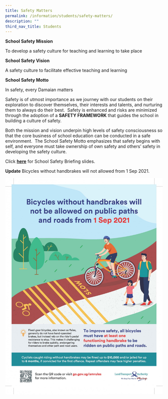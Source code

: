 ```yaml
---
title: Safety Matters
permalink: /information/students/safety-matters/
description: ""
third_nav_title: Students
---
```

**School Safety Mission**

To develop a safety culture for teaching and learning to take place

**School Safety Vision**

A safety culture to facilitate effective teaching and learning

**School Safety Motto**

In safety, every Damaian matters

Safety is of utmost importance as we journey with our students on their exploration to discover themselves, their interests and talents, and nurturing them to always do their best.  Safety is enhanced and risks are minimized through the adoption of a **SAFETY FRAMEWORK** that guides the school in building a culture of safety.

Both the mission and vision underpin high levels of safety consciousness so that the core business of school education can be conducted in a safe environment.  The School Safety Motto emphasizes that safety begins with self, and everyone must take ownership of own safety and others’ safety in developing the safety culture.

Click **[here](/files/2023%20-%20DSS%20Student%20-%20Safety%20web%20updated%2016%20Jan.pdf)** for School Safety Briefing slides.


**Update** Bicycles without handbrakes will not allowed from 1 Sep 2021.

![](/images/sm.jpg)
